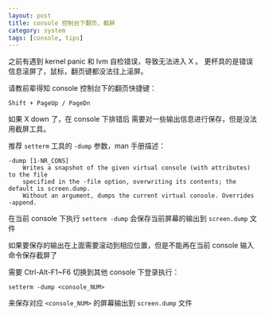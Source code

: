 ```yaml
---
layout: post
title: console 控制台下翻页，截屏
category: system
tags: [console, tips]
---
```


之前有遇到 kernel panic 和 lvm 自检错误，导致无法进入 X 。
更杯具的是错误信息滚屏了，鼠标，翻页键都没法往上滚屏。

请教前辈得知 console 控制台下的翻页快捷键：

    Shift + PageUp / PageDn

如果 X down 了，在 console 下排错后 需要对一些输出信息进行保存，但是没法用截屏工具。

推荐 `setterm` 工具的 `-dump` 参数，man 手册描述：

    -dump [1-NR_CONS]
        Writes a snapshot of the given virtual console (with attributes) to the file
        specified in the -file option, overwriting its contents; the default is screen.dump.
        Without an argument, dumps the current virtual console. Overrides -append.

在当前 console 下执行 `setterm -dump` 会保存当前屏幕的输出到 `screen.dump` 文件

如果要保存的输出在上面需要滚动到相应位置，但是不能再在当前 console 输入命令保存截屏了

需要 Ctrl-Alt-F1~F6 切换到其他 console 下登录执行：

    setterm -dump <console_NUM>

来保存对应 `<console_NUM>` 的屏幕输出到 `screen.dump` 文件
